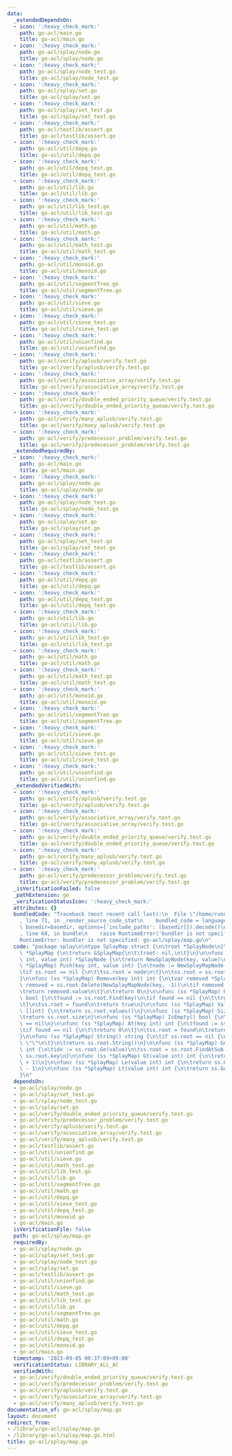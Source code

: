 ```yaml
---
data:
  _extendedDependsOn:
  - icon: ':heavy_check_mark:'
    path: go-acl/main.go
    title: go-acl/main.go
  - icon: ':heavy_check_mark:'
    path: go-acl/splay/node.go
    title: go-acl/splay/node.go
  - icon: ':heavy_check_mark:'
    path: go-acl/splay/node_test.go
    title: go-acl/splay/node_test.go
  - icon: ':heavy_check_mark:'
    path: go-acl/splay/set.go
    title: go-acl/splay/set.go
  - icon: ':heavy_check_mark:'
    path: go-acl/splay/set_test.go
    title: go-acl/splay/set_test.go
  - icon: ':heavy_check_mark:'
    path: go-acl/testlib/assert.go
    title: go-acl/testlib/assert.go
  - icon: ':heavy_check_mark:'
    path: go-acl/util/depq.go
    title: go-acl/util/depq.go
  - icon: ':heavy_check_mark:'
    path: go-acl/util/depq_test.go
    title: go-acl/util/depq_test.go
  - icon: ':heavy_check_mark:'
    path: go-acl/util/lib.go
    title: go-acl/util/lib.go
  - icon: ':heavy_check_mark:'
    path: go-acl/util/lib_test.go
    title: go-acl/util/lib_test.go
  - icon: ':heavy_check_mark:'
    path: go-acl/util/math.go
    title: go-acl/util/math.go
  - icon: ':heavy_check_mark:'
    path: go-acl/util/math_test.go
    title: go-acl/util/math_test.go
  - icon: ':heavy_check_mark:'
    path: go-acl/util/monoid.go
    title: go-acl/util/monoid.go
  - icon: ':heavy_check_mark:'
    path: go-acl/util/segmentTree.go
    title: go-acl/util/segmentTree.go
  - icon: ':heavy_check_mark:'
    path: go-acl/util/sieve.go
    title: go-acl/util/sieve.go
  - icon: ':heavy_check_mark:'
    path: go-acl/util/sieve_test.go
    title: go-acl/util/sieve_test.go
  - icon: ':heavy_check_mark:'
    path: go-acl/util/unionfind.go
    title: go-acl/util/unionfind.go
  - icon: ':heavy_check_mark:'
    path: go-acl/verify/aplusb/verify.test.go
    title: go-acl/verify/aplusb/verify.test.go
  - icon: ':heavy_check_mark:'
    path: go-acl/verify/associative_array/verify.test.go
    title: go-acl/verify/associative_array/verify.test.go
  - icon: ':heavy_check_mark:'
    path: go-acl/verify/double_ended_priority_queue/verify.test.go
    title: go-acl/verify/double_ended_priority_queue/verify.test.go
  - icon: ':heavy_check_mark:'
    path: go-acl/verify/many_aplusb/verify.test.go
    title: go-acl/verify/many_aplusb/verify.test.go
  - icon: ':heavy_check_mark:'
    path: go-acl/verify/predecessor_problem/verify.test.go
    title: go-acl/verify/predecessor_problem/verify.test.go
  _extendedRequiredBy:
  - icon: ':heavy_check_mark:'
    path: go-acl/main.go
    title: go-acl/main.go
  - icon: ':heavy_check_mark:'
    path: go-acl/splay/node.go
    title: go-acl/splay/node.go
  - icon: ':heavy_check_mark:'
    path: go-acl/splay/node_test.go
    title: go-acl/splay/node_test.go
  - icon: ':heavy_check_mark:'
    path: go-acl/splay/set.go
    title: go-acl/splay/set.go
  - icon: ':heavy_check_mark:'
    path: go-acl/splay/set_test.go
    title: go-acl/splay/set_test.go
  - icon: ':heavy_check_mark:'
    path: go-acl/testlib/assert.go
    title: go-acl/testlib/assert.go
  - icon: ':heavy_check_mark:'
    path: go-acl/util/depq.go
    title: go-acl/util/depq.go
  - icon: ':heavy_check_mark:'
    path: go-acl/util/depq_test.go
    title: go-acl/util/depq_test.go
  - icon: ':heavy_check_mark:'
    path: go-acl/util/lib.go
    title: go-acl/util/lib.go
  - icon: ':heavy_check_mark:'
    path: go-acl/util/lib_test.go
    title: go-acl/util/lib_test.go
  - icon: ':heavy_check_mark:'
    path: go-acl/util/math.go
    title: go-acl/util/math.go
  - icon: ':heavy_check_mark:'
    path: go-acl/util/math_test.go
    title: go-acl/util/math_test.go
  - icon: ':heavy_check_mark:'
    path: go-acl/util/monoid.go
    title: go-acl/util/monoid.go
  - icon: ':heavy_check_mark:'
    path: go-acl/util/segmentTree.go
    title: go-acl/util/segmentTree.go
  - icon: ':heavy_check_mark:'
    path: go-acl/util/sieve.go
    title: go-acl/util/sieve.go
  - icon: ':heavy_check_mark:'
    path: go-acl/util/sieve_test.go
    title: go-acl/util/sieve_test.go
  - icon: ':heavy_check_mark:'
    path: go-acl/util/unionfind.go
    title: go-acl/util/unionfind.go
  _extendedVerifiedWith:
  - icon: ':heavy_check_mark:'
    path: go-acl/verify/aplusb/verify.test.go
    title: go-acl/verify/aplusb/verify.test.go
  - icon: ':heavy_check_mark:'
    path: go-acl/verify/associative_array/verify.test.go
    title: go-acl/verify/associative_array/verify.test.go
  - icon: ':heavy_check_mark:'
    path: go-acl/verify/double_ended_priority_queue/verify.test.go
    title: go-acl/verify/double_ended_priority_queue/verify.test.go
  - icon: ':heavy_check_mark:'
    path: go-acl/verify/many_aplusb/verify.test.go
    title: go-acl/verify/many_aplusb/verify.test.go
  - icon: ':heavy_check_mark:'
    path: go-acl/verify/predecessor_problem/verify.test.go
    title: go-acl/verify/predecessor_problem/verify.test.go
  _isVerificationFailed: false
  _pathExtension: go
  _verificationStatusIcon: ':heavy_check_mark:'
  attributes: {}
  bundledCode: "Traceback (most recent call last):\n  File \"/home/runner/.local/lib/python3.10/site-packages/onlinejudge_verify/documentation/build.py\"\
    , line 71, in _render_source_code_stat\n    bundled_code = language.bundle(stat.path,\
    \ basedir=basedir, options={'include_paths': [basedir]}).decode()\n  File \"/home/runner/.local/lib/python3.10/site-packages/onlinejudge_verify/languages/user_defined.py\"\
    , line 68, in bundle\n    raise RuntimeError('bundler is not specified: {}'.format(str(path)))\n\
    RuntimeError: bundler is not specified: go-acl/splay/map.go\n"
  code: "package splay\n\ntype SplayMap struct {\n\troot *SplayNode\n}\n\nfunc NewSplayMap()\
    \ *SplayMap {\n\treturn &SplayMap{\n\t\troot: nil,\n\t}\n}\n\nfunc NewSplayMapNode(key\
    \ int, value int) *SplayNode {\n\treturn NewSplayNode(key, value)\n}\n\nfunc (ss\
    \ *SplayMap) Push(key int, value int) {\n\tnode := NewSplayMapNode(key, value)\n\
    \tif ss.root == nil {\n\t\tss.root = node\n\t}\n\tss.root = ss.root.Insert(node)\n\
    }\n\nfunc (ss *SplayMap) Remove(key int) int {\n\tvar removed *SplayNode\n\tss.root,\
    \ removed = ss.root.Delete(NewSplayMapNode(key, -1))\n\tif removed != nil {\n\t\
    \treturn removed.value\n\t}\n\treturn 0\n}\n\nfunc (ss *SplayMap) Has(key int)\
    \ bool {\n\tfound := ss.root.Find(key)\n\tif found == nil {\n\t\treturn false\n\
    \t}\n\tss.root = found\n\treturn true\n}\n\nfunc (ss *SplayMap) Values() (arr\
    \ []int) {\n\treturn ss.root.values()\n}\n\nfunc (ss *SplayMap) Size() int {\n\
    \treturn ss.root.size\n}\n\nfunc (ss *SplayMap) IsEmpty() bool {\n\treturn ss.root\
    \ == nil\n}\n\nfunc (ss *SplayMap) At(key int) int {\n\tfound := ss.root.Find(key)\n\
    \tif found == nil {\n\t\treturn 0\n\t}\n\tss.root = found\n\treturn ss.root.value\n\
    }\n\nfunc (ss *SplayMap) String() string {\n\tif ss.root == nil {\n\t\treturn\
    \ \"\"\n\t}\n\treturn ss.root.String()\n}\n\nfunc (ss *SplayMap) Ge(value int)\
    \ int {\n\tidx := ss.root.Ge(value)\n\tss.root = ss.root.FindAtSub(idx)\n\treturn\
    \ ss.root.key\n}\n\nfunc (ss *SplayMap) Gt(value int) int {\n\treturn ss.Ge(value\
    \ + 1)\n}\n\nfunc (ss *SplayMap) Le(value int) int {\n\treturn ss.Ge(value+1)\
    \ - 1\n}\n\nfunc (ss *SplayMap) Lt(value int) int {\n\treturn ss.Ge(value) - 1\n\
    }\n"
  dependsOn:
  - go-acl/splay/node.go
  - go-acl/splay/set_test.go
  - go-acl/splay/node_test.go
  - go-acl/splay/set.go
  - go-acl/verify/double_ended_priority_queue/verify.test.go
  - go-acl/verify/predecessor_problem/verify.test.go
  - go-acl/verify/aplusb/verify.test.go
  - go-acl/verify/associative_array/verify.test.go
  - go-acl/verify/many_aplusb/verify.test.go
  - go-acl/testlib/assert.go
  - go-acl/util/unionfind.go
  - go-acl/util/sieve.go
  - go-acl/util/math_test.go
  - go-acl/util/lib_test.go
  - go-acl/util/lib.go
  - go-acl/util/segmentTree.go
  - go-acl/util/math.go
  - go-acl/util/depq.go
  - go-acl/util/sieve_test.go
  - go-acl/util/depq_test.go
  - go-acl/util/monoid.go
  - go-acl/main.go
  isVerificationFile: false
  path: go-acl/splay/map.go
  requiredBy:
  - go-acl/splay/node.go
  - go-acl/splay/set_test.go
  - go-acl/splay/node_test.go
  - go-acl/splay/set.go
  - go-acl/testlib/assert.go
  - go-acl/util/unionfind.go
  - go-acl/util/sieve.go
  - go-acl/util/math_test.go
  - go-acl/util/lib_test.go
  - go-acl/util/lib.go
  - go-acl/util/segmentTree.go
  - go-acl/util/math.go
  - go-acl/util/depq.go
  - go-acl/util/sieve_test.go
  - go-acl/util/depq_test.go
  - go-acl/util/monoid.go
  - go-acl/main.go
  timestamp: '2023-09-05 00:37:09+09:00'
  verificationStatus: LIBRARY_ALL_AC
  verifiedWith:
  - go-acl/verify/double_ended_priority_queue/verify.test.go
  - go-acl/verify/predecessor_problem/verify.test.go
  - go-acl/verify/aplusb/verify.test.go
  - go-acl/verify/associative_array/verify.test.go
  - go-acl/verify/many_aplusb/verify.test.go
documentation_of: go-acl/splay/map.go
layout: document
redirect_from:
- /library/go-acl/splay/map.go
- /library/go-acl/splay/map.go.html
title: go-acl/splay/map.go
---
```

